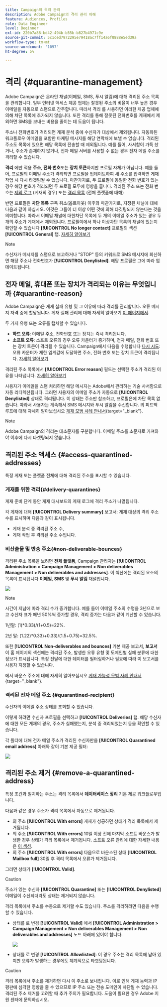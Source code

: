 ```yaml
---
title: Campaign의 격리 관리
description: Adobe Campaign의 격리 관리 이해
feature: Audiences, Profiles
role: Data Engineer
level: Beginner
exl-id: 220b7a88-bd42-494b-b55b-b827b4971c9e
source-git-commit: 5c1ced7972295e79418ac7ff14a6f0888e5ed39a
workflow-type: tm+mt
source-wordcount: '1097'
ht-degree: 5%

---
```


# 격리 {#quarantine-management}

Adobe Campaign은 온라인 채널(이메일, SMS, 푸시 알림)에 대해 격리된 주소 목록을 관리합니다. 일부 인터넷 액세스 제공 업체는 잘못된 주소의 비율이 너무 높은 경우 이메일을 자동으로 스팸으로 간주합니다. 따라서 격리 를 사용하면 이러한 제공 업체에 의해 차단 목록에 추가되지 않습니다. 또한 격리를 통해 잘못된 전화번호를 게재에서 제외하면 SMS를 보내는 비용을 줄이는 데 도움이 됩니다.

주소나 전화번호가 격리되면 게재 분석 중에 수신자가 대상에서 제외됩니다. 자동화된 워크플로우 이메일을 포함한 마케팅 메시지를 해당 연락처에 보낼 수 없습니다. 격리된 주소도 목록에 있으면 해당 목록에 전송할 때 제외됩니다. 예를 들어, 사서함이 가득 찼거나, 주소가 존재하지 않거나, 전자 메일 서버를 사용할 수 없는 경우 전자 메일 주소를 격리할 수 있습니다.

<!--For more on best practices to secure and optimize your deliveries, refer to [this page](delivery-best-practices.md).-->

**격리** 에만 적용 **주소**, **전화 번호**&#x200B;또는 **장치 토큰**&#x200B;하지만 프로필 자체가 아닙니다. 예를 들어, 프로필의 이메일 주소가 격리되면 프로필을 업데이트하여 새 주소를 입력하면 게재 작업 시 다시 타겟팅될 수 있습니다. 마찬가지로, 두 프로필에 동일한 전화 번호가 있는 경우 해당 번호가 격리되면 두 프로필 모두에 영향을 줍니다. 격리된 주소 또는 전화 번호는 [제외 로그](#delivery-quarantines) (게재의 경우) 또는 [격리 목록](#non-deliverable-bounces) (전체 플랫폼에 대해)

반면 프로필은 **차단 목록** 구독 취소(옵트아웃) 이후와 마찬가지로, 지정된 채널에 대해 다음과 같이 하십시오. 이것은 그들이 더 이상 어떤 것에 의해 타깃팅되지 않는다는 것을 의미합니다. 따라서 이메일 채널에 대한차단 목록에 두 개의 이메일 주소가 있는 경우 두 개의 주소가 게재에서 제외됩니다. 프로필이에서 하나 이상차단 목록의 채널에 있는지 확인할 수 있습니다 **[!UICONTROL No longer contact]** 프로필의 섹션 **[!UICONTROL General]** 탭. [자세히 알아보기](../audiences/view-profiles.md)

>[!NOTE]
>
>수신자가 메시지를 스팸으로 보고하거나 &quot;STOP&quot; 등의 키워드로 SMS 메시지에 회신하면 해당 주소나 전화번호가 **[!UICONTROL Denylisted]**. 해당 프로필은 그에 따라 업데이트됩니다.

<!--For the email channel, email addresses are quarantined. For the mobile app channel, device tokens are quarantined. For the SMS channel, phone numbers are quarantined.?-->

## 전자 메일, 휴대폰 또는 장치가 격리되는 이유는 무엇입니까 {#quarantine-reason}

Adobe Campaign은 게재 실패 유형 및 그 이유에 따라 격리를 관리합니다. 오류 메시지 자격 중에 할당됩니다. 게재 실패 관리에 대해 자세히 알아보기 [이 페이지에서](delivery-failures.md).

두 가지 유형 또는 오류를 캡처할 수 있습니다.

* **하드 오류**: 이메일 주소, 전화번호 또는 장치는 즉시 격리됩니다.
* **소프트 오류**: 소프트 오류의 경우 오류 카운터가 증가하며, 전자 메일, 전화 번호 또는 장치 토큰이 격리될 수 있습니다. Campaign에서 다음을 수행합니다 [다시 시도](delivery-failures.md#retries): 오류 카운터가 제한 임계값에 도달하면 주소, 전화 번호 또는 장치 토큰이 격리됩니다. [자세히 알아보기](delivery-failures.md#retries)

격리된 주소 목록에서 **[!UICONTROL Error reason]** 필드는 선택한 주소가 격리된 이유를 나타냅니다. [자세히 알아보기](#identifying-quarantined-addresses-for-the-entire-platform)


사용자가 이메일을 스팸 처리하면 해당 메시지는 Adobe에서 관리하는 기술 사서함으로 자동 리디렉션됩니다. 그러면 사용자의 이메일 주소가 자동으로 **[!UICONTROL Denylisted]** 상태로 격리됩니다. 이 상태는 주소만 참조하고, 프로필은에 차단 목록 없습니다. 따라서 사용자는 계속해서 SMS 메시지와 푸시 알림을 수신합니다. 의 피드백 루프에 대해 자세히 알아보십시오 [게재 모범 사례 안내서](https://experienceleague.adobe.com/docs/deliverability-learn/deliverability-best-practice-guide/transition-process/infrastructure.html#feedback-loops){target=&quot;_blank&quot;}.

>[!NOTE]
>
>Adobe Campaign의 격리는 대소문자를 구분합니다. 이메일 주소를 소문자로 가져와야 이후에 다시 타겟팅되지 않습니다.

## 격리된 주소 액세스 {#access-quarantined-addresses}

특정 게재 또는 플랫폼 전체에 대해 격리된 주소를 표시할 수 있습니다.

### 게재를 위한 격리{#delivery-quarantines}

게재 준비 단계 동안 게재 대시보드의 게재 로그에 격리 주소가 나열됩니다.

각 게재에 대해 **[!UICONTROL Delivery summary]** 보고서: 게재 대상의 격리 주소 수를 표시하며 다음과 같이 표시됩니다.

* 게재 분석 중 격리된 주소 수,
* 게재 작업 후 격리된 주소 수입니다.

### 비산출물 및 반송 주소{#non-deliverable-bounces}

격리된 주소 목록을 보려면 **전체 플랫폼**, Campaign 관리자는  **[!UICONTROL Administration > Campaign Management > Non deliverables Management > Non deliverables and addresses]**. 이 섹션에는 격리된 요소의 목록이 표시됩니다 **이메일**, **SMS** 및 **푸시 알림** 채널입니다.

![](assets/tech-quarantine.png)

>[!NOTE]
>
>시간이 지남에 따라 격리 수가 증가합니다. 예를 들어 이메일 주소의 수명을 3년으로 보고 수신자 표가 매년 50%씩 증가할 경우, 격리 증가는 다음과 같이 계산할 수 있습니다.
>
>1년말: (1)&#42;0.33)/(1+0.5)=22%.
>
>2년 말: (1.22)&#42;0.33)+0.33)/(1.5+0.75)=32.5%.

또한 **[!UICONTROL Non-deliverables and bounces]** 기본 제공 보고서, **보고서** 이 홈 페이지의 섹션에는 격리된 주소, 발생한 오류 유형 및 도메인별 실패 분류에 대한 정보가 표시됩니다. 특정 전달에 대한 데이터를 필터링하거나 필요에 따라 이 보고서를 사용자 지정할 수 있습니다.

에서 바운스 주소에 대해 자세히 알아보십시오 [게재 가능성 모범 사례 안내서](https://experienceleague.adobe.com/docs/deliverability-learn/deliverability-best-practice-guide/metrics-for-deliverability/bounces.html){target=&quot;_blank&quot;}.

### 격리된 전자 메일 주소 {#quarantined-recipient}

수신자의 이메일 주소 상태를 조회할 수 있습니다.

이렇게 하려면 수신자 프로필을 선택하고 **[!UICONTROL Deliveries]** 탭. 해당 수신자에 대한 모든 게재의 경우, 주소가 실패했는지, 분석 중 격리되었는지 등을 확인할 수 있습니다.

각 폴더에 대해 전자 메일 주소가 격리된 수신자만을 **[!UICONTROL Quarantined email address]** 아래와 같이 기본 제공 필터:

![](assets/quarantine-filter.png)


## 격리된 주소 제거 {#remove-a-quarantined-address}

특정 조건과 일치하는 주소는 격리 목록에서 **데이터베이스 정리** 기본 제공 워크플로우입니다.

다음과 같은 경우 주소가 격리 목록에서 자동으로 제거됩니다.

* 의 주소 **[!UICONTROL With errors]** 게재가 성공하면 상태가 격리 목록에서 제거됩니다.
* 의 주소 **[!UICONTROL With errors]** 10일 이상 전에 마지막 소프트 바운스가 발생한 경우 상태가 격리 목록에서 제거됩니다. 소프트 오류 관리에 대한 자세한 내용은 [이 섹션](#soft-error-management).
* 의 주소 **[!UICONTROL With errors]** 다음으로 바운스된 상태 **[!UICONTROL Mailbox full]** 30일 후 격리 목록에서 오류가 제거됩니다.

그러면 상태가 **[!UICONTROL Valid]**.

>[!CAUTION]
>
>주소가 있는 수신자 **[!UICONTROL Quarantine]** 또는 **[!UICONTROL Denylisted]** 이메일이 수신되더라도 상태는 제거되지 않습니다.

격리 목록에서 주소를 수동으로 제거할 수도 있습니다. 주소를 격리하려면 다음을 수행할 수 있습니다.

* 상태를 로 변경 **[!UICONTROL Valid]** 에서 **[!UICONTROL Administration > Campaign Management > Non deliverables Management > Non deliverables and addresses]** 노드 아래에 있어야 합니다.

   ![](assets/tech-quarantine-status.png)

* 상태를 로 변경 **[!UICONTROL Allowlisted]**: 이 경우 주소는 격리 목록에 남아 있지만 오류가 발생하는 경우에도 체계적으로 타겟팅됩니다.

>[!CAUTION]
>
>격리 목록에서 주소를 제거하면 다시 이 주소로 보내집니다. 이로 인해 게재 능력과 IP 평판에 심각한 영향을 줄 수 있으므로 IP 주소 또는 전송 도메인이 차단될 수 있습니다. 격리된 주소 제거를 고려할 때 추가 주의가 필요합니다. 도움이 필요한 경우 Adobe 지원 센터에 문의하십시오.
